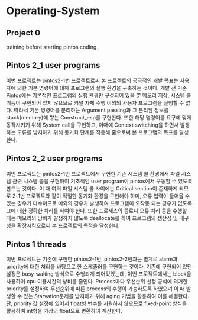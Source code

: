 # Operating-System
## Project 0
training before starting pintos coding
## Pintos 2_1 user programs
이번 프로젝트는 pintos2-1번 프로젝트로써 본 프로젝트의 궁극적인 개발 목표는 사용자에 의한 기본 명령어에 대해 프로그램의 실행 환경을 구축하는 것이다. 개발 전 기존 Pintos에는 기본적인 프로그램의 실행 환경만 구성되어 있을 뿐 메모리 저장, 시스템 콜 기능이 구현되어 있지 않으므로 커널 자체 수행 이외의 사용자 프로그램을 실행할 수 없다. 따라서 기본 명령어를 분리하는 Argument passing과 그 분리된 정보를 stack(memory)에 쌓는 Construct_esp를 구현한다. 또한 해당 명령어를 요구에 맞게 동작시키기 위해 System call을 구현하고, 이때에 Context switching을 하면서 발생하는 오류를 방지하기 위해 동기화 단계를 적용해 줌으로써 본 프로그램의 목표를 달성한다.
## Pintos 2_2 user programs
이번 프로젝트는 pintos2-1번 프로젝트에서 구현한 기존 시스템 콜 환경에서 파일 시스템 관련 시스템 콜을 구현하여 기초적인 user program이 pintos에서 구동할 수 있도록 만드는 것이다. 이 때 여러 파일 시스템 콜 사이에는 Critical section이 존재하게 되므로 2-1번 프로젝트와 같이 적절한 동기화 환경을 구현해야 하며, 오류 입력이 들어올 수 있는 경우가 다수이므로 예외의 경우가 발생하여 프로그램이 오작동 되는 경우가 없도록 그에 대한 정확한 처리를 하여야 한다. 또한 프로세스의 종료나 오류 처리 등을 수행할 때는 메모리의 낭비가 발생하지 않도록 deallocate를 하여 프로그램의 생산성 및 내구성을 확장시킴으로써 본 프로젝트의 목적을 달성한다. 
## Pintos 1 threads
이번 프로젝트는 기존에 구현한 pintos2-1번, pintos2-2번과는 별계로 alarm과 priority에 대한 처리를 바탕으로 한 스케줄러를 구현하는 것이다. 기존에 구현되어 있던 설정은 busy-waiting 방식으로 수행되게 되어있었는데, 이번 프로젝트에서는 block을 사용하여 cpu 이용시간의 낭비를 줄인다. Process마다 우선순위 선정 공식에 의거한 priority를 설정하여 우선순위에 따른 process의 수행이 가능하도록 하였으며 이 때 발생할 수 있는 Starvation문제를 방지하기 위해 aging 기법을 활용하여 이를 해결한다. 단, priority 값 설정에 있어서 float형 변수를 지원하지 않으므로 fixed-point 방식을 활용하여 int형을 가상의 float으로 변환하여 계산한다. 
